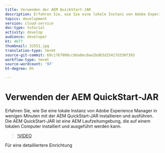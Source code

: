 ```yaml
---
title: Verwenden der AEM QuickStart-JAR
description: Erfahren Sie, wie Sie eine lokale Instanz von Adobe Experience Manager in wenigen Minuten mit der AEM QuickStart-JAR installieren und ausführen. Die AEM QuickStart-JAR ist eine AEM Laufzeitumgebung, die auf einem lokalen Computer installiert und ausgeführt werden kann.
topics: development
version: cloud-service
doc-type: tutorial
activity: develop
audience: developer
kt: 4677
thumbnail: 32551.jpg
translation-type: tm+mt
source-git-commit: 69c1767098cc9da8ec0ae2bd83d25417d330f393
workflow-type: tm+mt
source-wordcount: '97'
ht-degree: 0%

---
```



# Verwenden der AEM QuickStart-JAR

Erfahren Sie, wie Sie eine lokale Instanz von Adobe Experience Manager in wenigen Minuten mit der AEM QuickStart-JAR installieren und ausführen. Die AEM QuickStart-JAR ist eine AEM Laufzeitumgebung, die auf einem lokalen Computer installiert und ausgeführt werden kann.

>[!VIDEO](https://video.tv.adobe.com/v/32551/?quality=12&learn=on)

Für eine detailliertere Einrichtung